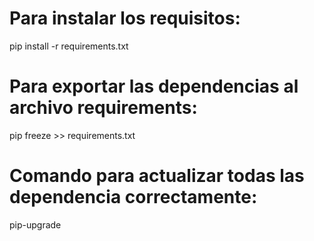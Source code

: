 # Para instalar los requisitos:
pip install -r requirements.txt

# Para exportar las dependencias al archivo requirements: 
pip freeze >> requirements.txt

# Comando para actualizar todas las dependencia correctamente: 
pip-upgrade